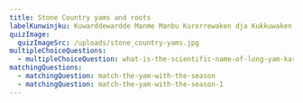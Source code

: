 ```yaml
---
title: Stone Country yams and roots
labelKunwinjku: Kuwarddewardde Manme Manbu Kurorrewaken dja Kukkuwaken
quizImage:
  quizImageSrc: /uploads/stone_country-yams.jpg
multipleChoiceQuestions:
  - multipleChoiceQuestion: what-is-the-scientific-name-of-long-yam-karrbarda-kayawal
matchingQuestions:
  - matchingQuestion: match-the-yam-with-the-season
  - matchingQuestion: match-the-yam-with-the-season-1
---
```

